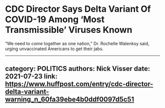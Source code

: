 # CDC Director Says Delta Variant Of COVID-19 Among ‘Most Transmissible’ Viruses Known

“We need to come together as one nation," Dr. Rochelle Walenksy said, urging unvaccinated Americans to get their jabs.

---
category: POLITICS
authors: Nick Visser
date: 2021-07-23
link: https://www.huffpost.com/entry/cdc-director-delta-variant-warning_n_60fa39ebe4b0ddf0097d5c51
---
